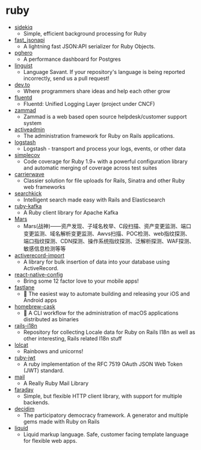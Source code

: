 # ruby
- [sidekiq](https://github.com/mperham/sidekiq)
  - Simple, efficient background processing for Ruby
- [fast_jsonapi](https://github.com/Netflix/fast_jsonapi)
  - A lightning fast JSON:API serializer for Ruby Objects.
- [pghero](https://github.com/ankane/pghero)
  - A performance dashboard for Postgres
- [linguist](https://github.com/github/linguist)
  - Language Savant. If your repository's language is being reported incorrectly, send us a pull request!
- [dev.to](https://github.com/thepracticaldev/dev.to)
  - Where programmers share ideas and help each other grow
- [fluentd](https://github.com/fluent/fluentd)
  - Fluentd: Unified Logging Layer (project under CNCF)
- [zammad](https://github.com/zammad/zammad)
  - Zammad is a web based open source helpdesk/customer support system
- [activeadmin](https://github.com/activeadmin/activeadmin)
  - The administration framework for Ruby on Rails applications.
- [logstash](https://github.com/elastic/logstash)
  - Logstash - transport and process your logs, events, or other data
- [simplecov](https://github.com/colszowka/simplecov)
  - Code coverage for Ruby 1.9+ with a powerful configuration library and automatic merging of coverage across test suites
- [carrierwave](https://github.com/carrierwaveuploader/carrierwave)
  - Classier solution for file uploads for Rails, Sinatra and other Ruby web frameworks
- [searchkick](https://github.com/ankane/searchkick)
  - Intelligent search made easy with Rails and Elasticsearch
- [ruby-kafka](https://github.com/zendesk/ruby-kafka)
  - A Ruby client library for Apache Kafka
- [Mars](https://github.com/TideSec/Mars)
  - Mars(战神)——资产发现、子域名枚举、C段扫描、资产变更监测、端口变更监测、域名解析变更监测、Awvs扫描、POC检测、web指纹探测、端口指纹探测、CDN探测、操作系统指纹探测、泛解析探测、WAF探测、敏感信息检测等等
- [activerecord-import](https://github.com/zdennis/activerecord-import)
  - A library for bulk insertion of data into your database using ActiveRecord.
- [react-native-config](https://github.com/luggit/react-native-config)
  - Bring some 12 factor love to your mobile apps!
- [fastlane](https://github.com/fastlane/fastlane)
  - 🚀 The easiest way to automate building and releasing your iOS and Android apps
- [homebrew-cask](https://github.com/Homebrew/homebrew-cask)
  - 🍻 A CLI workflow for the administration of macOS applications distributed as binaries
- [rails-i18n](https://github.com/svenfuchs/rails-i18n)
  - Repository for collecting Locale data for Ruby on Rails I18n as well as other interesting, Rails related I18n stuff
- [lolcat](https://github.com/busyloop/lolcat)
  - Rainbows and unicorns!
- [ruby-jwt](https://github.com/jwt/ruby-jwt)
  - A ruby implementation of the RFC 7519 OAuth JSON Web Token (JWT) standard.
- [mail](https://github.com/mikel/mail)
  - A Really Ruby Mail Library
- [faraday](https://github.com/lostisland/faraday)
  - Simple, but flexible HTTP client library, with support for multiple backends.
- [decidim](https://github.com/decidim/decidim)
  - The participatory democracy framework. A generator and multiple gems made with Ruby on Rails
- [liquid](https://github.com/Shopify/liquid)
  - Liquid markup language. Safe, customer facing template language for flexible web apps.

